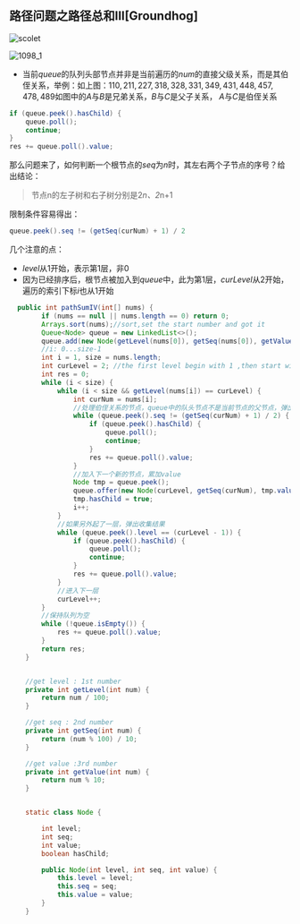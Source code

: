 ## 路径问题之路径总和III[Groundhog]



![scolet](C:\Users\FrankCooper\Desktop\scolet.jpg)





![1098_1](C:\Users\FrankCooper\Downloads\1098_1.jpg)

- 当前$queue$的队列头部节点并非是当前遍历的$num$的直接父级关系，而是其伯侄关系，举例：如上图：$110, 211, 227, 318, 328, 331, 349, 431, 448, 457, 478, 489$如图中的$A$与$B$是兄弟关系，$B$与$C$是父子关系， $A$与$C$是伯侄关系

```java
if (queue.peek().hasChild) {
    queue.poll();
    continue;
}
res += queue.poll().value;
```

那么问题来了，如何判断一个根节点的$seq$为$n$时，其左右两个子节点的序号？给出结论：

>  节点n的左子树和右子树分别是2*n、2*n+1 

限制条件容易得出：

```java
queue.peek().seq != (getSeq(curNum) + 1) / 2
```

几个注意的点：

- $level$从1开始，表示第1层，非0
- 因为已经排序后，根节点被加入到$queue$中，此为第1层，$curLevel$从2开始，遍历的索引下标$i$也从1开始

```java
  public int pathSumIV(int[] nums) {
        if (nums == null || nums.length == 0) return 0;
        Arrays.sort(nums);//sort,set the start number and got it
        Queue<Node> queue = new LinkedList<>();
        queue.add(new Node(getLevel(nums[0]), getSeq(nums[0]), getValue(nums[0])));Node
        //i: 0...size-1
        int i = 1, size = nums.length;
        int curLevel = 2; //the first level begin with 1 ,then start with curLevel
        int res = 0;
        while (i < size) {
            while (i < size && getLevel(nums[i]) == curLevel) {
                int curNum = nums[i];
                //处理伯侄关系的节点，queue中的队头节点不是当前节点的父节点，弹出，收集
                while (queue.peek().seq != (getSeq(curNum) + 1) / 2) {
                    if (queue.peek().hasChild) {
                        queue.poll();
                        continue;
                    }
                    res += queue.poll().value;
                }
                //加入下一个新的节点，累加value
                Node tmp = queue.peek();
                queue.offer(new Node(curLevel, getSeq(curNum), tmp.value + getValue(curNum)));
                tmp.hasChild = true;
                i++;
            }
            //如果另外起了一层，弹出收集结果
            while (queue.peek().level == (curLevel - 1)) {
                if (queue.peek().hasChild) {
                    queue.poll();
                    continue;
                }
                res += queue.poll().value;
            }
            //进入下一层
            curLevel++;
        }
      	//保持队列为空
        while (!queue.isEmpty()) {
            res += queue.poll().value;
        }
        return res;
    }


    //get level : 1st number
    private int getLevel(int num) {
        return num / 100;
    }

    //get seq : 2nd number
    private int getSeq(int num) {
        return (num % 100) / 10;
    }

    //get value :3rd number
    private int getValue(int num) {
        return num % 10;
    }


    static class Node {

        int level;
        int seq;
        int value;
        boolean hasChild;

        public Node(int level, int seq, int value) {
            this.level = level;
            this.seq = seq;
            this.value = value;
        }
    }
```



